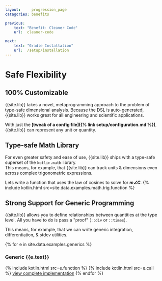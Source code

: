 ```yaml
---
layout:     progression_page
catagories: benefits

previous:
    text: "Benefit: Cleaner Code"
    url:  cleaner-code

next:
    text: "Gradle Installation"
    url:  /setup/installation
---
```

# Safe Flexibility


## 100% Customizable
{{site.lib}} takes a novel, metaprogramming approach to the problem of type-safe dimensional analysis. Because the DSL is auto-generated, {{site.lib}} works great for all engineering and scientific applications.

With just the **[tweak of a config file]({% link setup/configuration.md %})**, {{site.lib}} can represent any unit or quantity.


## Type-safe Math Library
For even greater safety and ease of use, {{site.lib}} ships with a type-safe superset of the `kotlin.math` library.  
This means, for example, that {{site.lib}} can track units & dimensions even across complex trigonometric expressions.

Lets write a function that uses the law of cosines to solve for **_m∠C_**.
{% include kotlin.html src=site.data.examples.math.trig.function %}


## Strong Support for Generic Programming
{{site.lib}} allows you to define relationships between quantities at the type level. All you have to do is pass a "proof" (`::div` or `::times`).

This means, for example, that we can write generic integration, differentiation, & stdev utilities.

{% for e in site.data.examples.generics %}
### Generic {{e.text}}
{% include kotlin.html src=e.function %}
{% include kotlin.html src=e.call %}
<a href="{{e.link}}">view complete implementation</a>
{% endfor %}